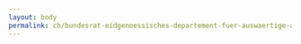```yaml
---
layout: body
permalink: ch/bundesrat-eidgenoessisches-departement-fuer-auswaertige-angelegenheiten-direktion-fuer-ressourcen-informatik-eda-kunden-und-service-management-kunden/
---
```



